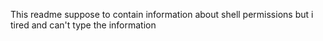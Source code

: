 This readme suppose to contain information about shell permissions but i tired and can't type the information
